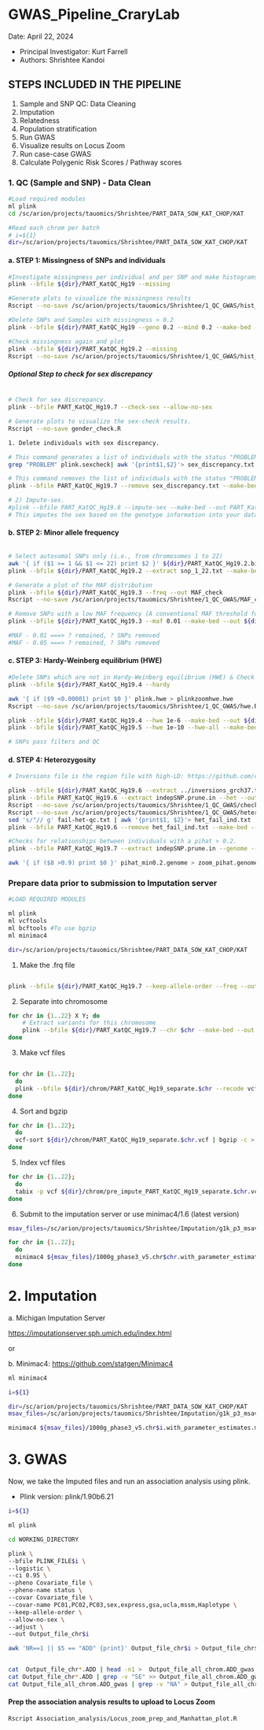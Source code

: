 # GWAS_Pipeline_CraryLab

Date: April 22, 2024


* Principal Investigator: Kurt Farrell
* Authors: Shrishtee Kandoi

## STEPS INCLUDED IN THE PIPELINE

1. Sample and SNP QC: Data Cleaning
2. Imputation
3. Relatedness
4. Population stratification
5. Run GWAS
6. Visualize results on Locus Zoom
7. Run case-case GWAS
8. Calculate Polygenic Risk Scores / Pathway scores


### 1. QC (Sample and SNP) - Data Clean

```bash
#Load required modules
ml plink
cd /sc/arion/projects/tauomics/Shrishtee/PART_DATA_SOW_KAT_CHOP/KAT

#Read each chrom per batch
# i=${1}
dir=/sc/arion/projects/tauomics/Shrishtee/PART_DATA_SOW_KAT_CHOP/KAT
```

#### a. STEP 1: Missingness of SNPs and individuals

```bash
#Investigate missingness per individual and per SNP and make histograms
plink --bfile ${dir}/PART_KatQC_Hg19 --missing

#Generate plots to visualize the missingness results
Rscript --no-save /sc/arion/projects/tauomics/Shrishtee/1_QC_GWAS/hist_miss.R

#Delete SNPs and Samples with missingness > 0.2
plink --bfile ${dir}/PART_KatQC_Hg19 --geno 0.2 --mind 0.2 --make-bed --out ${dir}/PART_KatQC_Hg19.2 -keep-allele-order

#Check missingness again and plot
plink --bfile ${dir}/PART_KatQC_Hg19.2 --missing
Rscript --no-save /sc/arion/projects/tauomics/Shrishtee/1_QC_GWAS/hist_miss.R
```


##### Optional Step to check for sex discrepancy

```bash

# Check for sex discrepancy.
plink --bfile PART_KatQC_Hg19.7 --check-sex --allow-no-sex

# Generate plots to visualize the sex-check results.
Rscript --no-save gender_check.R

1. Delete individuals with sex discrepancy.

# This command generates a list of individuals with the status "PROBLEM".
grep "PROBLEM" plink.sexcheck| awk '{print$1,$2}'> sex_discrepancy.txt

# This command removes the list of individuals with the status "PROBLEM".
plink --bfile PART_KatQC_Hg19.7 --remove sex_discrepancy.txt --make-bed --out PART_KatQC_Hg19.8

# 2) Impute-sex.
#plink --bfile PART_KatQC_Hg19.8 --impute-sex --make-bed --out PART_KatQC_Hg19.9
# This imputes the sex based on the genotype information into your data set.

```

#### b. STEP 2: Minor allele frequency

```bash

# Select autosomal SNPs only (i.e., from chromosomes 1 to 22)
awk '{ if ($1 >= 1 && $1 <= 22) print $2 }' ${dir}/PART_KatQC_Hg19.2.bim > snp_1_22.txt
plink --bfile ${dir}/PART_KatQC_Hg19.2 --extract snp_1_22.txt --make-bed --out ${dir}/PART_KatQC_Hg19.3

# Generate a plot of the MAF distribution
plink --bfile ${dir}/PART_KatQC_Hg19.3 --freq --out MAF_check
Rscript --no-save /sc/arion/projects/tauomics/Shrishtee/1_QC_GWAS/MAF_check.R

# Remove SNPs with a low MAF frequency (A conventional MAF threshold for a regular GWAS is between 0.01 or 0.05, depending on sample size)
plink --bfile ${dir}/PART_KatQC_Hg19.3 --maf 0.01 --make-bed --out ${dir}/PART_KatQC_Hg19.4

#MAF - 0.01 ===> ? remained, ? SNPs removed
#MAF - 0.05 ===> ? remained, ? SNPs removed

```

#### c. STEP 3: Hardy-Weinberg equilibrium (HWE)

```bash
#Delete SNPs which are not in Hardy-Weinberg equilibrium (HWE) & Check the distribution of HWE p-values of all SNPs
plink --bfile ${dir}/PART_KatQC_Hg19.4 --hardy

awk '{ if ($9 <0.00001) print $0 }' plink.hwe > plinkzoomhwe.hwe
Rscript --no-save /sc/arion/projects/tauomics/Shrishtee/1_QC_GWAS/hwe.R

plink --bfile ${dir}/PART_KatQC_Hg19.4 --hwe 1e-6 --make-bed --out ${dir}/PART_KatQC_Hg19.5
plink --bfile ${dir}/PART_KatQC_Hg19.5 --hwe 1e-10 --hwe-all --make-bed --out ${dir}/PART_KatQC_Hg19.6

# SNPs pass filters and QC

```

#### d. STEP 4: Heterozygosity

```bash
# Inversions file is the region file with high-LD: https://github.com/cran/plinkQC/blob/master/inst/extdata/high-LD-regions-hg19-GRCh37.txt

plink --bfile ${dir}/PART_KatQC_Hg19.6 --extract ../inversions_grch37.txt --range --indep-pairwise 50 5 0.2 --out indepSNP
plink --bfile PART_KatQC_Hg19.6 --extract indepSNP.prune.in --het --out R_check
Rscript --no-save /sc/arion/projects/tauomics/Shrishtee/1_QC_GWAS/check_heterozygosity_rate.R
Rscript --no-save /sc/arion/projects/tauomics/Shrishtee/1_QC_GWAS/heterozygosity_outliers_list.R
sed 's/"// g' fail-het-qc.txt | awk '{print$1, $2}'> het_fail_ind.txt
plink --bfile PART_KatQC_Hg19.6 --remove het_fail_ind.txt --make-bed --out PART_KatQC_Hg19.7

```

```bash
#Checks for relationships between individuals with a pihat > 0.2.
plink --bfile PART_KatQC_Hg19.7 --extract indepSNP.prune.in --genome --min 0.2 --out pihat_min0.2

awk '{ if ($8 >0.9) print $0 }' pihat_min0.2.genome > zoom_pihat.genome


```

### Prepare data prior to submission to Imputation server


```bash
#LOAD REQUIRED MODULES

ml plink
ml vcftools
ml bcftools #To use bgzip
ml minimac4

dir=/sc/arion/projects/tauomics/Shrishtee/PART_DATA_SOW_KAT_CHOP/KAT
```

1. Make the .frq file

```bash

plink --bfile ${dir}/PART_KatQC_Hg19.7 --keep-allele-order --freq --out ${dir}/PART_KatQC_Hg19.7 --allow-no-sex
```
2. Separate into chromosome

```bash
for chr in {1..22} X Y; do
    # Extract variants for this chromosome
    plink --bfile ${dir}/PART_KatQC_Hg19.7 --chr $chr --make-bed --out ${dir}/chrom/PART_KatQC_Hg19_separate.$chr
done
```

3. Make vcf files

```bash

for chr in {1..22};
  do
  plink --bfile ${dir}/chrom/PART_KatQC_Hg19_separate.$chr --recode vcf --chr $chr --out ${dir}/chrom/PART_KatQC_Hg19_separate.$chr --allow-no-sex
done
```

4. Sort and bgzip

```bash
for chr in {1..22};
  do
  vcf-sort ${dir}/chrom/PART_KatQC_Hg19_separate.$chr.vcf | bgzip -c > ${dir}/chrom/pre_impute_PART_KatQC_Hg19_separate.$chr.vcf.gz
done
```

5. Index vcf files

```bash
for chr in {1..22};
  do
  tabix -p vcf ${dir}/chrom/pre_impute_PART_KatQC_Hg19_separate.$chr.vcf.gz
done
```

6. Submit to the imputation server or use minimac4/1.6 (latest version)

```bash
msav_files=/sc/arion/projects/tauomics/Shrishtee/Imputation/g1k_p3_msav_files_with_estimates

for chr in {1..22};
  do
  minimac4 ${msav_files}/1000g_phase3_v5.chr$chr.with_parameter_estimates.msav ${dir}/chrom/pre_impute_PART_KatQC_Hg19_separate.$chr.vcf.gz -o ${dir}/Imputed/imputed_PART_KatQC_Hg19_separate.$chr.vcf.gz
done

```


# 2. Imputation

a. Michigan Imputation Server

https://imputationserver.sph.umich.edu/index.html

<!-- Build: hg19
Reference Panel: 1000g-phase-3-v5 (hg19)
Population: mixed
Phasing: eagle
Mode: imputation -->

or 

b. Minimac4: https://github.com/statgen/Minimac4

<!-- Reference panel: https://share.sph.umich.edu/minimac4/panels/ -->

```bash
ml minimac4

i=${1}

dir=/sc/arion/projects/tauomics/Shrishtee/PART_DATA_SOW_KAT_CHOP/KAT
msav_files=/sc/arion/projects/tauomics/Shrishtee/Imputation/g1k_p3_msav_files_with_estimates

minimac4 ${msav_files}/1000g_phase3_v5.chr$i.with_parameter_estimates.msav ${dir}/chrom/pre_impute_PART_KatQC_Hg19_separate.$i.vcf.gz -o ${dir}/Imputed/imputed_PART_KatQC_Hg19_separate.$i.vcf.gz

```

# 3. GWAS

Now, we take the Imputed files and run an association analysis using plink.
* Plink version: plink/1.90b6.21

```bash
i=${1}

ml plink

cd WORKING_DIRECTORY

plink \
--bfile PLINK_FILE$i \
--logistic \
--ci 0.95 \
--pheno Covariate_file \
--pheno-name status \
--covar Covariate_file \
--covar-name PC01,PC02,PC03,sex,express,gsa,ucla,mssm,Haplotype \
--keep-allele-order \
--allow-no-sex \
--adjust \
--out Output_file_chr$i

awk 'NR==1 || $5 == "ADD" {print}' Output_file_chr$i > Output_file_chr$i.ADD


cat  Output_file_chr*.ADD | head -n1 >  Output_file_all_chrom.ADD_gwas
cat Output_file_chr*.ADD | grep -v "SE" >> Output_file_all_chrom.ADD_gwas
cat Output_file_all_chrom.ADD_gwas | grep -v "NA" > Output_file_all_chrom.ADD_gwas_without_NA

```

#### Prep the association analysis results to upload to Locus Zoom
```Rscript Association_analysis/Locus_zoom_prep_and_Manhattan_plot.R ```



